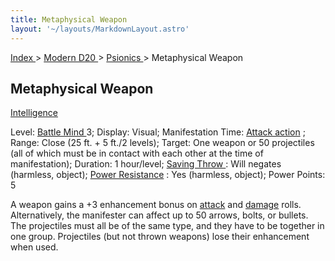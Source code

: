 ```yaml
---
title: Metaphysical Weapon
layout: '~/layouts/MarkdownLayout.astro'
---
```


[ Index ](/) > [ Modern D20 ](/modern.d20.srd) > [ Psionics ](/modern.d20.srd/psionics) > Metaphysical Weapon

##  Metaphysical Weapon

[ Intelligence ](/modern.d20.srd/basics/ability.scores)

Level: [ Battle Mind ](/modern.d20.srd/classes/advanced/battle.mind) 3;
Display: Visual; Manifestation Time: [ Attack action](/modern.d20.srd/combat/attack.actions) ; Range: Close (25 ft. + 5 ft./2
levels); Target: One weapon or 50 projectiles (all of which must be in contact
with each other at the time of manifestation); Duration: 1 hour/level; [Saving Throw ](/modern.d20.srd/basics/saving.throws) : Will negates (harmless,
object); [ Power Resistance](/modern.d20.srd/special.abilities/power.resistance) : Yes (harmless,
object); Power Points: 5

A weapon gains a +3 enhancement bonus on [ attack](/modern.d20.srd/combat/attack.roll) and [ damage](/modern.d20.srd/combat/damage) rolls. Alternatively, the manifester can
affect up to 50 arrows, bolts, or bullets. The projectiles must all be of the
same type, and they have to be together in one group. Projectiles (but not
thrown weapons) lose their enhancement when used.

